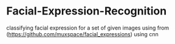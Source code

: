 # Facial-Expression-Recognition
classifying facial expression for a set of given images using from (https://github.com/muxspace/facial_expressions) using cnn
